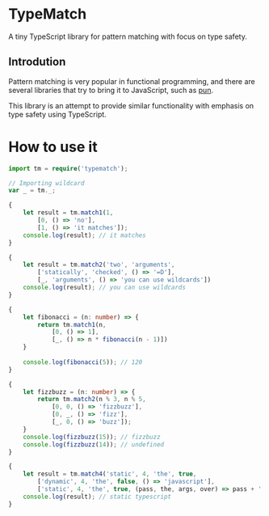 # TypeMatch
A tiny TypeScript library for pattern matching with focus on type safety.

## Introdution
Pattern matching is very popular in functional programming, and there are several libraries that try to bring it to JavaScript, such as [pun](https://github.com/CRogers/pun).

This library is an attempt to provide similar functionality with emphasis on type safety using TypeScript.

# How to use it

```typescript
import tm = require('typematch');

// Importing wildcard
var _ = tm._;

{
	let result = tm.match1(1,
		[0, () => 'no'],
		[1, () => 'it matches']);
	console.log(result); // it matches
}

{
	let result = tm.match2('two', 'arguments',
		['statically', 'checked', () => '=D'],
		[_, 'arguments', () => 'you can use wildcards'])
	console.log(result); // you can use wildcards
}

{
	let fibonacci = (n: number) => {
		return tm.match1(n,
			[0, () => 1],
			[_, () => n * fibonacci(n - 1)])
	}
	
	console.log(fibonacci(5)); // 120
}

{
	let fizzbuzz = (n: number) => {
		return tm.match2(n % 3, n % 5,
			[0, 0, () => 'fizzbuzz'],
			[0, _, () => 'fizz'],
			[_, 0, () => 'buzz']);
	}
	console.log(fizzbuzz(15)); // fizzbuzz
	console.log(fizzbuzz(14)); // undefined
}

{
	let result = tm.match4('static', 4, 'the', true,
		['dynamic', 4, 'the', false, () => 'javascript'],
		['static', 4, 'the', true, (pass, the, args, over) => pass + ' typescript']);
	console.log(result); // static typescript
}
```